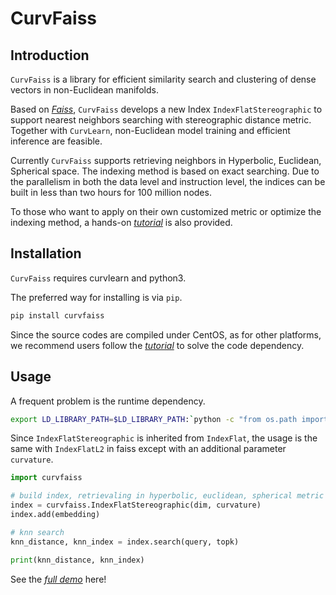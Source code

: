 # CurvFaiss

## Introduction

```CurvFaiss``` is a library for efficient similarity search and clustering of dense vectors in non-Euclidean manifolds. 

Based on [*Faiss*](https://github.com/facebookresearch/faiss), ```CurvFaiss``` develops a new Index ```IndexFlatStereographic``` to support nearest neighbors searching with stereographic distance metric. Together with ```CurvLearn```, non-Euclidean model training and efficient inference are feasible.

Currently ```CurvFaiss``` supports retrieving neighbors in Hyperbolic, Euclidean, Spherical space. The indexing method is based on exact searching. Due to the parallelism in both the data level and instruction level, the indices can be built in less than two hours for 100 million nodes.

To those who want to apply on their own customized metric or optimize the indexing method, a hands-on [*tutorial*](customized.md) is also provided.

## Installation

```CurvFaiss``` requires curvlearn and python3.

The preferred way for installing is via `pip`.

```bash
pip install curvfaiss
```

Since the source codes are compiled under CentOS, as for other platforms, we recommend users follow the [*tutorial*](customized.md) to solve the code dependency.

## Usage

A frequent problem is the runtime dependency.
```bash
export LD_LIBRARY_PATH=$LD_LIBRARY_PATH:`python -c "from os.path import abspath,dirname,join; import curvlearn as cl; print(join(dirname((dirname(cl.__file__))),'curvfaiss'))"`
```

Since ```IndexFlatStereographic``` is inherited from ```IndexFlat```, the usage is the same with ```IndexFlatL2``` in faiss except with an additional parameter ```curvature```.

```python
import curvfaiss

# build index, retrievaling in hyperbolic, euclidean, spherical metric with respect to curvature < 0, = 0, > 0
index = curvfaiss.IndexFlatStereographic(dim, curvature)
index.add(embedding)

# knn search
knn_distance, knn_index = index.search(query, topk)

print(knn_distance, knn_index)
```

See the [*full demo*](knn.py) here!
